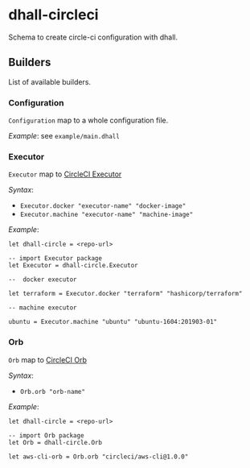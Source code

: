 # dhall-circleci

Schema to create circle-ci configuration with dhall.

## Builders

List of available builders.

### Configuration

`Configuration` map to a whole configuration file.

*Example*: see `example/main.dhall`

### Executor

`Executor` map to [CircleCI Executor](https://circleci.com/docs/2.0/configuration-reference/#executors-requires-version-21)

*Syntax*:

- `Executor.docker "executor-name" "docker-image"`
- `Executor.machine "executor-name" "machine-image"`

*Example*:

```dhall
let dhall-circle = <repo-url>

-- import Executor package
let Executor = dhall-circle.Executor

--  docker executor

let terraform = Executor.docker "terraform" "hashicorp/terraform"

-- machine executor

ubuntu = Executor.machine "ubuntu" "ubuntu-1604:201903-01"
```

### Orb

`Orb` map to [CircleCI Orb](https://circleci.com/docs/2.0/configuration-reference/#orbs-requires-version-21)

*Syntax*:

- `Orb.orb "orb-name"`

*Example*:

```dhall
let dhall-circle = <repo-url>

-- import Orb package
let Orb = dhall-circle.Orb

let aws-cli-orb = Orb.orb "circleci/aws-cli@1.0.0"

```
